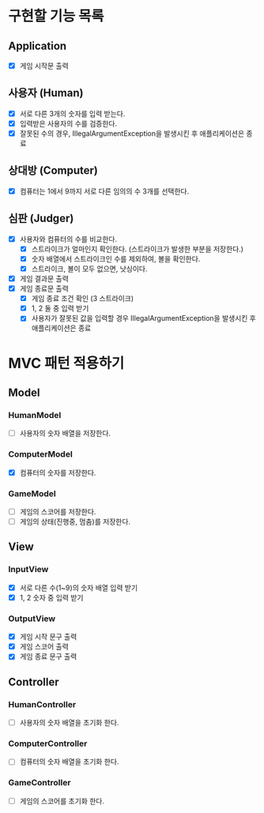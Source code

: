 # 구현할 기능 목록
## Application
- [x] 게임 시작문 출력

## 사용자 (Human)
- [x] 서로 다른 3개의 숫자를 입력 받는다.
- [x] 입력받은 사용자의 수를 검증한다.
- [x] 잘못된 수의 경우, IllegalArgumentException을 발생시킨 후 애플리케이션은 종료

## 상대방 (Computer)
- [x] 컴퓨터는 1에서 9까지 서로 다른 임의의 수 3개를 선택한다.

## 심판 (Judger)
- [x] 사용자와 컴퓨터의 수를 비교한다.
  - [x] 스트라이크가 얼마인지 확인한다. (스트라이크가 발생한 부분을 저장한다.)
  - [x] 숫자 배열에서 스트라이크인 수를 제외하여, 볼을 확인한다.
  - [x] 스트라이크, 볼이 모두 없으면, 낫싱이다.
- [x] 게임 결과문 출력
- [x] 게임 종료문 출력
  - [x] 게임 종료 조건 확인 (3 스트라이크)
  - [x] 1, 2 둘 중 입력 받기
  - [x] 사용자가 잘못된 값을 입력할 경우 IllegalArgumentException을 발생시킨 후 애플리케이션은 종료

# MVC 패턴 적용하기
## Model
### HumanModel
- [ ] 사용자의 숫자 배열을 저장한다.

### ComputerModel
- [x] 컴퓨터의 숫자를 저장한다.

### GameModel
- [ ] 게임의 스코어를 저장한다.
- [ ] 게임의 상태(진행중, 멈춤)를 저장한다.

## View
### InputView
- [x] 서로 다른 수(1~9)의 숫자 배열 입력 받기
- [x] 1, 2 숫자 중 입력 받기

### OutputView
- [x] 게임 시작 문구 출력
- [x] 게임 스코어 출력
- [x] 게임 종료 문구 출력

## Controller
### HumanController
- [ ] 사용자의 숫자 배열을 초기화 한다.

### ComputerController
- [ ] 컴퓨터의 숫자 배열을 초기화 한다.

### GameController
- [ ] 게임의 스코어를 초기화 한다.
